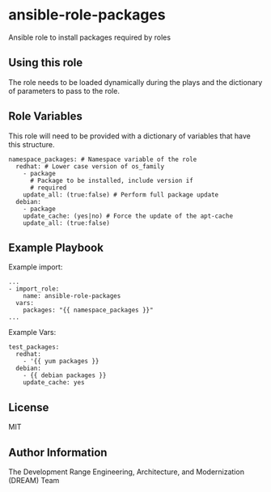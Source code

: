 ansible-role-packages
=========

Ansible role to install packages required by roles

Using this role
--------------

The role needs to be loaded dynamically during the plays and the dictionary of parameters to pass to the role.

Role Variables
--------------

This role will need to be provided with a dictionary of variables that have this structure.

```
namespace_packages: # Namespace variable of the role
  redhat: # Lower case version of os_family 
    - package
      # Package to be installed, include version if 
      # required 
    update_all: (true:false) # Perform full package update
  debian:
    - package
    update_cache: (yes|no) # Force the update of the apt-cache 
    update_all: (true:false)
```

Example Playbook
----------------

Example import:
```
...
- import_role:
    name: ansible-role-packages
  vars:
    packages: "{{ namespace_packages }}"
...
```
Example Vars:

```
test_packages:
  redhat:
    - '{{ yum packages }}
  debian:
    - {{ debian packages }}
    update_cache: yes
```
License
-------

MIT

Author Information
------------------
The Development Range Engineering, Architecture, and Modernization (DREAM) Team